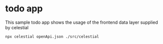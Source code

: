 # todo app

This sample todo app shows the usage of the frontend data layer supplied by celestial

`npx celestial openApi.json ./src/celestial`